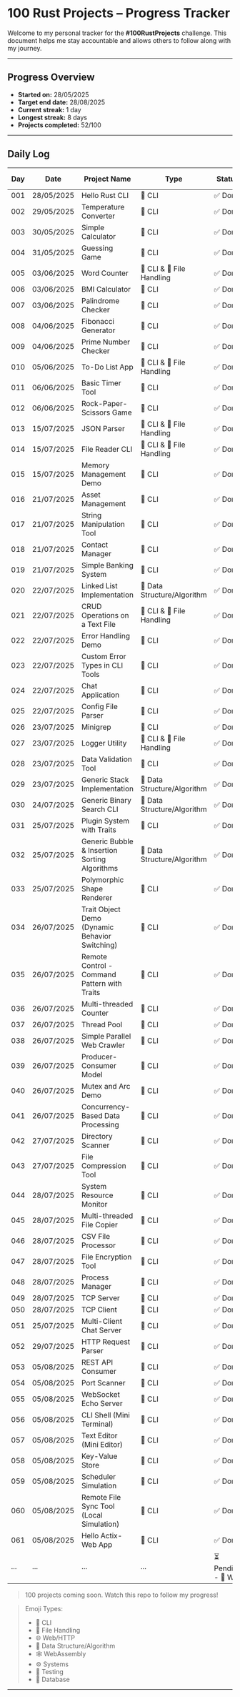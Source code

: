 # 100 Rust Projects – Progress Tracker

Welcome to my personal tracker for the **#100RustProjects** challenge. This document helps me stay accountable and allows others to follow along with my journey.

---

## Progress Overview

- **Started on:** 28/05/2025
- **Target end date:** 28/08/2025
- **Current streak:** 1 day
- **Longest streak:** 8 days
- **Projects completed:** 52/100

---

## Daily Log

| Day | Date       | Project Name                                   | Type                        | Status              | Project Link                                         | Notes                                        |
| --- | ---------- | ---------------------------------------------- | --------------------------- | ------------------- | ---------------------------------------------------- | -------------------------------------------- |
| 001 | 28/05/2025 | Hello Rust CLI                                 | 🧮 CLI                      | ✅ Done             | [View](./projects/hello_rust/)                       | [Read](./notes/day_001_hello_rust.md)        |
| 002 | 29/05/2025 | Temperature Converter                          | 🧮 CLI                      | ✅ Done             | [View](./projects/temperature_converter/)            | [Read](./notes/temperature_converter.md)     |
| 003 | 30/05/2025 | Simple Calculator                              | 🧮 CLI                      | ✅ Done             | [View](./projects/simple_calculator/)                | [Read](./notes/simple_calculator.md)         |
| 004 | 31/05/2025 | Guessing Game                                  | 🧮 CLI                      | ✅ Done             | [View](./projects/guessing_game/)                    | [Read](./notes/guessing_game.md)             |
| 005 | 03/06/2025 | Word Counter                                   | 🧮 CLI & 📁 File Handling   | ✅ Done             | [View](/projects/word_counter/)                      | [Read](/notes/word_counter.md)               |
| 006 | 03/06/2025 | BMI Calculator                                 | 🧮 CLI                      | ✅ Done             | [View](/projects/bmi_calculator/)                    | [Read](/notes/bmi_calculator.md)             |
| 007 | 03/06/2025 | Palindrome Checker                             | 🧮 CLI                      | ✅ Done             | [View](/projects/palindrome_checker/)                | [Read](/notes/palindrome.md)                 |
| 008 | 04/06/2025 | Fibonacci Generator                            | 🧮 CLI                      | ✅ Done             | [View](/projects/fibonacci_generator/)               | [Read](/notes/fibonacci_generator.md)        |
| 009 | 04/06/2025 | Prime Number Checker                           | 🧮 CLI                      | ✅ Done             | [View](/projects/prime_number_checker/)              | [Read](/notes/prime_number_checker.md)       |
| 010 | 05/06/2025 | To-Do List App                                 | 🧮 CLI & 📁 File Handling   | ✅ Done             | [View](/projects/todo_list/)                         | [Read](/notes/todo_list.md)                  |
| 011 | 06/06/2025 | Basic Timer Tool                               | 🧮 CLI                      | ✅ Done             | [View](/projects/timer_tool/)                        | [Read](/notes/timer_tool.md)                 |
| 012 | 06/06/2025 | Rock-Paper-Scissors Game                       | 🧮 CLI                      | ✅ Done             | [View](/projects/rock_paper_scissors/)               | [Read](/notes/rock-paper-scissors.md)        |
| 013 | 15/07/2025 | JSON Parser                                    | 🧮 CLI & 📁 File Handling   | ✅ Done             | [View](/projects/json_parser/)                       | [Read](/notes/json_parser.md)                |
| 014 | 15/07/2025 | File Reader CLI                                | 🧮 CLI & 📁 File Handling   | ✅ Done             | [View](/projects/file_reader_cli/)                   | [Read](/notes/file_reader_cli.md)            |
| 015 | 15/07/2025 | Memory Management Demo                         | 🧮 CLI                      | ✅ Done             | [View](/projects/memory_mgt_demo/)                   | [Read](/notes/memory_mgt_demo.md)            |
| 016 | 21/07/2025 | Asset Management                               | 🧮 CLI                      | ✅ Done             | [View](/projects/asset-tracker/)                     | [Read](/notes/memory_mgt_demo.md)            |
| 017 | 21/07/2025 | String Manipulation Tool                       | 🧮 CLI                      | ✅ Done             | [View](/projects/string_manipulator/)                | [Read](/notes/string_manipulator.md)         |
| 018 | 21/07/2025 | Contact Manager                                | 🧮 CLI                      | ✅ Done             | [View](/projects/contact_manager/)                   | [Read](/notes/contact_manager.md)            |
| 019 | 21/07/2025 | Simple Banking System                          | 🧮 CLI                      | ✅ Done             | [View](/projects/string_manipulator/)                | [Read](/notes/string_manipulator.md)         |
| 020 | 22/07/2025 | Linked List Implementation                     | 🧠 Data Structure/Algorithm | ✅ Done             | [View](/projects/linked_list/)                       | [Read](/notes/linked_list.md)                |
| 021 | 22/07/2025 | CRUD Operations on a Text File                 | 🧮 CLI & 📁 File Handling   | ✅ Done             | [View](/projects/crud_in_file/)                      | [Read](/notes/crud_in_file.md)               |
| 022 | 22/07/2025 | Error Handling Demo                            | 🧮 CLI                      | ✅ Done             | [View](/projects/crud_in_file/)                      | [Read](/notes/crud_in_file.md)               |
| 023 | 22/07/2025 | Custom Error Types in CLI Tools                | 🧮 CLI                      | ✅ Done             | [View](/projects/custom_error_types/)                | [Read](/notes/crud_in_file.md)               |
| 024 | 22/07/2025 | Chat Application                               | 🧮 CLI                      | ✅ Done             | [View](/projects/chat_app/)                          | [Read](/notes/chat_app.md)                   |
| 025 | 22/07/2025 | Config File Parser                             | 🧮 CLI                      | ✅ Done             | [View](/projects/config_file_parser/)                | [Read](/notes/config_file_parser.md)         |
| 026 | 23/07/2025 | Minigrep                                       | 🧮 CLI                      | ✅ Done             | [View](/projects/minigrep/)                          | [Read](/notes/mingrep.md)                    |
| 027 | 23/07/2025 | Logger Utility                                 | 🧮 CLI & 📁 File Handling   | ✅ Done             | [View](/projects/logger_utility/)                    | [Read](/notes/logger_utility.md)             |
| 028 | 23/07/2025 | Data Validation Tool                           | 🧮 CLI                      | ✅ Done             | [View](/projects/data_validation/)                   | [Read](/notes/data_validation.md)            |
| 029 | 23/07/2025 | Generic Stack Implementation                   | 🧠 Data Structure/Algorithm | ✅ Done             | [View](/projects/generic_stack/)                     | [Read](/notes/generic_stack.md)              |
| 030 | 24/07/2025 | Generic Binary Search CLI                      | 🧠 Data Structure/Algorithm | ✅ Done             | [View](/projects/generic_binary_stack/)              | [Read](/notes/generic_binary_search.md)      |
| 031 | 25/07/2025 | Plugin System with Traits                      | 🧮 CLI                      | ✅ Done             | [View](/projects/plugin_system/)                     | [Read](/notes/plugin.md)                     |
| 032 | 25/07/2025 | Generic Bubble & Insertion Sorting Algorithms  | 🧠 Data Structure/Algorithm | ✅ Done             | [View](/projects/sorting_algorithm/)                 | [Read](/notes/sorting_algorithms.md)         |
| 033 | 25/07/2025 | Polymorphic Shape Renderer                     | 🧮 CLI                      | ✅ Done             | [View](/projects/polymorphic_shape_renderer/)        | [Read](/notes/polymorphic_shape_renderer.md) |
| 034 | 26/07/2025 | Trait Object Demo (Dynamic Behavior Switching) | 🧮 CLI                      | ✅ Done             | [View](/projects/trait_object_demo/)                 | [Read](/notes/trait_object_demo.md)          |
| 035 | 26/07/2025 | Remote Control - Command Pattern with Traits   | 🧮 CLI                      | ✅ Done             | [View](/projects/command_pattern/)                   | [Read](/notes/command_patterns.md)           |
| 036 | 26/07/2025 | Multi-threaded Counter                         | 🧮 CLI                      | ✅ Done             | [View](/projects/t)                                  | [Read](/notes/multi_threaded_counter.md)     |
| 037 | 26/07/2025 | Thread Pool                                    | 🧮 CLI                      | ✅ Done             | [View](/projects/thread_pool/)                       | [Read](/notes/thread_pool.md)                |
| 038 | 26/07/2025 | Simple Parallel Web Crawler                    | 🧮 CLI                      | ✅ Done             | [View](/projects/simple_web_crawler/)                | [Read](/notes/simple_web_crawler.md)         |
| 039 | 26/07/2025 | Producer-Consumer Model                        | 🧮 CLI                      | ✅ Done             | [View](/projects/producer_consumer_model/)           | [Read](/notes/producer_consumer_model.md)    |
| 040 | 26/07/2025 | Mutex and Arc Demo                             | 🧮 CLI                      | ✅ Done             | [View](/projects/mutex_arc_demo/)                    | [Read](/notes/mutex_and_arc_demo.md)         |
| 041 | 26/07/2025 | Concurrency-Based Data Processing              | 🧮 CLI                      | ✅ Done             | [View](/projects/concurrency_based_data_processing/) | [Read](/notes/mutex_and_arc_demo.md)         |
| 042 | 27/07/2025 | Directory Scanner                              | 🧮 CLI                      | ✅ Done             | [View](/projects/directory_scanner/)                 | [Read](/notes/directory_scanner.md)          |
| 043 | 27/07/2025 | File Compression Tool                          | 🧮 CLI                      | ✅ Done             | [View](/projects/file_compression_tool/)             | [Read](/notes/file_compression_tool.md)      |
| 044 | 28/07/2025 | System Resource Monitor                        | 🧮 CLI                      | ✅ Done             | [View](/projects/system_resource_monitor/)           | [Read](/notes/system_resource_monitor.md)    |
| 045 | 28/07/2025 | Multi-threaded File Copier                     | 🧮 CLI                      | ✅ Done             | [View](/projects/multi-_threaded_file_copier/)       | [Read](/notes/multi_threaded_file_copier.md) |
| 046 | 28/07/2025 | CSV File Processor                             | 🧮 CLI                      | ✅ Done             | [View](/projects/csv_file_processor/)                | [Read](/notes/csv_file_processor.md)         |
| 047 | 28/07/2025 | File Encryption Tool                           | 🧮 CLI                      | ✅ Done             | [View](/projects/file_encryption_tool/)              | [Read](/notes/file_encryption_tool.md)       |
| 048 | 28/07/2025 | Process Manager                                | 🧮 CLI                      | ✅ Done             | [View](/projects/process_manager/)                   | [Read](/notes/process_manager.md)            |
| 049 | 28/07/2025 | TCP Server                                     | 🧮 CLI                      | ✅ Done             | [View](/projects/tcp_server/)                        | [Read](/notes/simple_tcp_server.md)          |
| 050 | 28/07/2025 | TCP Client                                     | 🧮 CLI                      | ✅ Done             | [View](/projects/tcp_client/)                        | [Read](/notes/tcp_client.md)                 |
| 051 | 25/07/2025 | Multi-Client Chat Server                       | 🧮 CLI                      | ✅ Done             | [View](/projects/multiclient_chat_server/)           | [Read](/notes/multiclient_chat_server.md)    |
| 052 | 29/07/2025 | HTTP Request Parser                            | 🧮 CLI                      | ✅ Done             | [View](/projects/http_request_parser/)               | [Read](/notes/http_request_parser.md)        |
| 053 | 05/08/2025 | REST API Consumer                              | 🧮 CLI                      | ✅ Done             | [View](/projects/rest_api_consumer/)                 | [Read](/notes/rest_api_consumer.md)          |
| 054 | 05/08/2025 | Port Scanner                                   | 🧮 CLI                      | ✅ Done             | [View](/projects/port_scanner/)                      | [Read](/notes/port_scanner.md)               |
| 055 | 05/08/2025 | WebSocket Echo Server                          | 🧮 CLI                      | ✅ Done             | [View](/projects/websocket_echo_server/)             | [Read](/notes/websocket_echo_server.md)      |
| 056 | 05/08/2025 | CLI Shell (Mini Terminal)                      | 🧮 CLI                      | ✅ Done             | [View](/projects/cli_shell/)                         | [Read](/notes/cli_shell.md)                  |
| 057 | 05/08/2025 | Text Editor (Mini Editor)                      | 🧮 CLI                      | ✅ Done             | [View](/projects/text_editor/)                       | [Read](/notes/text_editor.md)                |
| 058 | 05/08/2025 | Key-Value Store                                | 🧮 CLI                      | ✅ Done             | [View](/projects/key_value_store/)                   | [Read](/notes/key_value_store.md)            |
| 059 | 05/08/2025 | Scheduler Simulation                               | 🧮 CLI                      | ✅ Done             | [View](/projects/scheduler_simulation)                   | [Read](/notes/scheduler_simulation.md)            |
| 060 | 05/08/2025 | Remote File Sync Tool (Local Simulation)                              | 🧮 CLI                      | ✅ Done             | [View](/projects/remote_file_sync_tool/)                   | [Read](/notes/remote_file_sync_tool.md)            |
| 061 | 05/08/2025 | Hello Actix-Web App                             | 🧮 CLI                      | ✅ Done             | [View](/projects/hello_actix/)                   | [Read](/notes/hello_actix.md)            |
| ... | ...        | ...                                            | ...                         | ⏳ Pending - 🔄 WIP | ...                                                  | ...                                          |

> 100 projects coming soon. Watch this repo to follow my progress!

> Emoji Types:
>
> - 🧮 CLI
> - 📁 File Handling
> - 🌐 Web/HTTP
> - 🧠 Data Structure/Algorithm
> - 🕸️ WebAssembly
> - ⚙️ Systems
> - 🧪 Testing
> - 💾 Database

---

